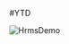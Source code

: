 #YTD

![HrmsDemo](https://user-images.githubusercontent.com/66705106/117723084-9d08df00-b1ea-11eb-9847-075b8c8bf59d.png)
